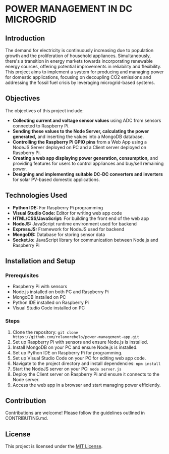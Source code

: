 # POWER MANAGEMENT IN DC MICROGRID

## Introduction

The demand for electricity is continuously increasing due to population growth and the proliferation of household appliances. Simultaneously, there's a transition in energy markets towards incorporating renewable energy sources, offering potential improvements in reliability and flexibility. This project aims to implement a system for producing and managing power for domestic applications, focusing on decoupling CO2 emissions and addressing the fossil fuel crisis by leveraging microgrid-based systems.

## Objectives

The objectives of this project include:

- **Collecting current and voltage sensor values** using ADC from sensors connected to Raspberry Pi.
- **Sending these values to the Node Server, calculating the power generated,** and inserting the values into a MongoDB database.
- **Controlling the Raspberry Pi GPIO pins** from a Web App using a NodeJS Server deployed on PC and a Client server deployed on Raspberry Pi.
- **Creating a web app displaying power generation, consumption,** and providing features for users to control appliances and buy/sell remaining power.
- **Designing and implementing suitable DC-DC converters and inverters** for solar PV-based domestic applications.

## Technologies Used

- **Python IDE:** For Raspberry Pi programming
- **Visual Studio Code:** Editor for writing web app code
- **HTML/CSS/JavaScript:** For building the front end of the web app
- **NodeJS:** JavaScript runtime environment used for backend
- **ExpressJS:** Framework for NodeJS used for backend
- **MongoDB:** Database for storing sensor data
- **Socket.io:** JavaScript library for communication between Node.js and Raspberry Pi

## Installation and Setup

### Prerequisites

- Raspberry Pi with sensors
- Node.js installed on both PC and Raspberry Pi
- MongoDB installed on PC
- Python IDE installed on Raspberry Pi
- Visual Studio Code installed on PC

### Steps

1. Clone the repository: `git clone https://github.com/rolanorebelo/power-management-app.git`
2. Set up Raspberry Pi with sensors and ensure Node.js is installed.
3. Install MongoDB on your PC and ensure Node.js is installed.
4. Set up Python IDE on Raspberry Pi for programming.
5. Set up Visual Studio Code on your PC for editing web app code.
6. Navigate to the project directory and install dependencies: `npm install`
7. Start the NodeJS server on your PC: `node server.js`
8. Deploy the Client server on Raspberry Pi and ensure it connects to the Node server.
9. Access the web app in a browser and start managing power efficiently.

## Contribution

Contributions are welcome! Please follow the guidelines outlined in CONTRIBUTING.md.

## License

This project is licensed under the [MIT License](LICENSE).
